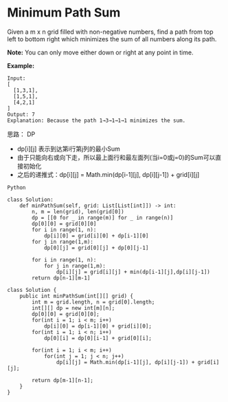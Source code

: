 # Minimum Path Sum

Given a m x n grid filled with non-negative numbers, find a path from top left to bottom right which minimizes the sum of all numbers along its path.

**Note:** You can only move either down or right at any point in time.

**Example:**
```
Input:
[
  [1,3,1],
  [1,5,1],
  [4,2,1]
]
Output: 7
Explanation: Because the path 1→3→1→1→1 minimizes the sum.
```

思路： DP

* dp[i][j] 表示到达第i行第j列的最小Sum
* 由于只能向右或向下走，所以最上面行和最左面列(当i=0或j=0)的Sum可以直接初始化
* 之后的递推式：dp[i][j] = Math.min(dp[i-1][j], dp[i][j-1]) + grid[i][j]



```
Python

class Solution:
    def minPathSum(self, grid: List[List[int]]) -> int:
        n, m = len(grid), len(grid[0])
        dp = [[0 for _ in range(m)] for _ in range(n)]
        dp[0][0] = grid[0][0]
        for i in range(1, n):
            dp[i][0] = grid[i][0] + dp[i-1][0]
        for j in range(1,m):
            dp[0][j] = grid[0][j] + dp[0][j-1]
        
        for i in range(1, n):
            for j in range(1,m):
                dp[i][j] = grid[i][j] + min(dp[i-1][j],dp[i][j-1])
        return dp[n-1][m-1]

```
```
class Solution {
    public int minPathSum(int[][] grid) {
        int m = grid.length, n = grid[0].length;
        int[][] dp = new int[m][n];
        dp[0][0] = grid[0][0];
        for(int i = 1; i < m; i++)
            dp[i][0] = dp[i-1][0] + grid[i][0];
        for(int i = 1; i < n; i++)
            dp[0][i] = dp[0][i-1] + grid[0][i];
    
        for(int i = 1; i < m; i++)
            for(int j = 1; j < n; j++)
                dp[i][j] = Math.min(dp[i-1][j], dp[i][j-1]) + grid[i][j];

        return dp[m-1][n-1];
    }
}
```
